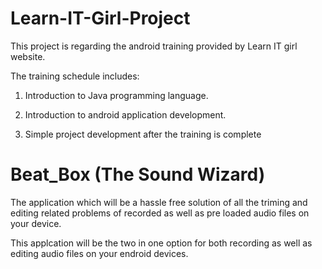 # Learn-IT-Girl-Project
This project is regarding the android training provided by Learn IT girl website.</p>
The training schedule includes:</p>
1. Introduction to Java programming language.</p>
2. Introduction to android application development.</p>
3. Simple project development after the training is complete</p>
# Beat_Box (The Sound Wizard)
The application which will be a hassle free solution of all the triming and editing related problems of recorded as well as pre loaded audio files on your device.</p>
This applcation will be the two in one option for both recording as well as editing audio files on your endroid devices.</p>
